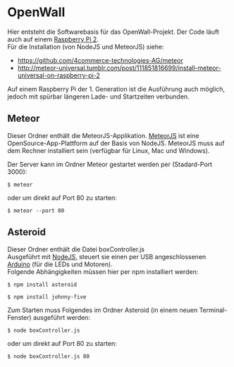 # OpenWall
Hier entsteht die Softwarebasis für das OpenWall-Projekt. Der Code läuft auch auf einem [Raspberry Pi 2](https://www.raspberrypi.org).<br>
Für die Installation (von NodeJS und MeteorJS) siehe:

* https://github.com/4commerce-technologies-AG/meteor
* http://meteor-universal.tumblr.com/post/111851816699/install-meteor-universal-on-raspberry-pi-2 <br>

Auf einem Raspberry Pi der 1. Generation ist die Ausführung auch möglich, jedoch mit spürbar längeren Lade- und Startzeiten verbunden.

## Meteor
Dieser Ordner enthält die MeteorJS-Applikation. [MeteorJS](http://meteor.com) ist eine OpenSource-App-Plattform auf der Basis von NodeJS. MeteorJS muss auf dem Rechner installiert sein (verfügbar für Linux, Mac und Windows).

Der Server kann im Ordner Meteor gestartet werden per (Stadard-Port 3000):
```
$ meteor
```

oder um direkt auf Port 80 zu starten:
```
$ meteor --port 80
```

## Asteroid
Dieser Ordner enthält die Datei boxController.js<br>
Ausgeführt mit [NodeJS](http://nodejs.org), steuert sie einen per USB angeschlossenen [Arduino](http://arduino.cc) (für die LEDs und Motoren).<br> Folgende Abhängigkeiten müssen hier per npm installiert werden:

```
$ npm install asteroid
```

```
$ npm install johnny-five
```

Zum Starten muss Folgendes im Ordner Asteroid (in einem neuen Terminal-Fenster) ausgeführt werden:

```
$ node boxController.js
```

oder um direkt auf Port 80 zu starten:
```
$ node boxController.js 80
```
